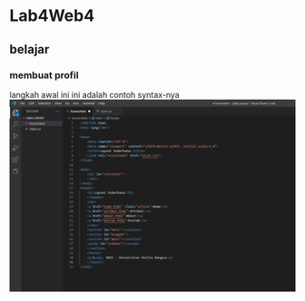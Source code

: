 # Lab4Web4
## belajar

### membuat profil
langkah awal ini
ini adalah contoh syntax-nya
![Gambar_1](png/pemogramana-web-lab4-stab-1.png)